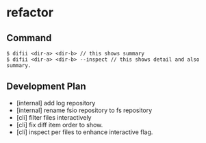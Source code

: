 # refactor
## Command
```console
$ difii <dir-a> <dir-b> // this shows summary
$ difii <dir-a> <dir-b> --inspect // this shows detail and also summary.
```

## Development Plan
- [internal] add log repository
- [internal] rename fsio repository to fs repository
- [cli] filter files interactively
- [cli] fix diff item order to show.
- [cli] inspect per files to enhance interactive flag.
